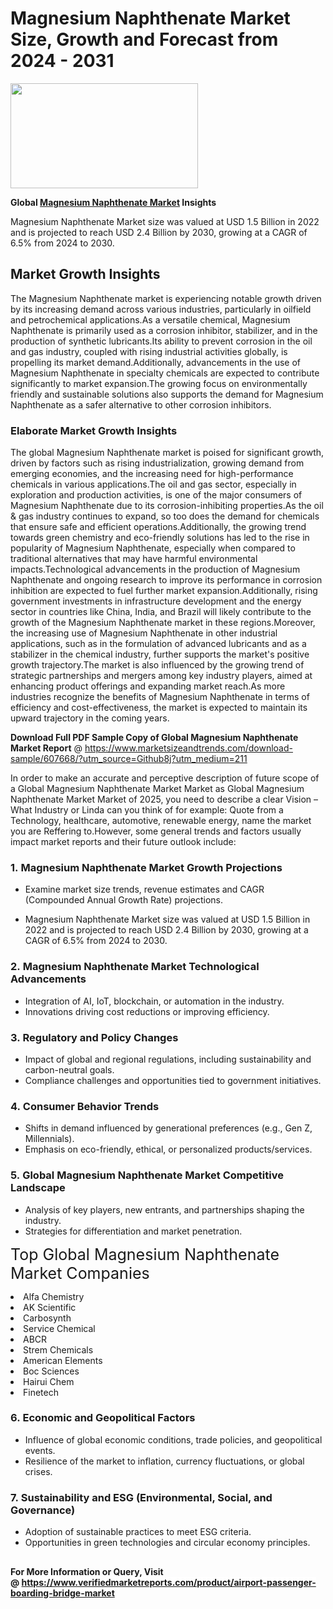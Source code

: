 <H1>Magnesium Naphthenate Market Size, Growth and Forecast from 2024 - 2031</H1><img class="aligncenter size-medium wp-image-584254" src="https://thirdeyenews.in/wp-content/uploads/2024/09/Global-Market-Research-300x168.jpeg" alt="" width="300" height="168" /><p><strong>Global&nbsp;<a href="https://www.marketsizeandtrends.com/download-sample/607668/?utm_source=Github8j?utm_medium=211">Magnesium Naphthenate Market</a> Insights</strong></p><p>Magnesium Naphthenate Market size was valued at USD 1.5 Billion in 2022 and is projected to reach USD 2.4 Billion by 2030, growing at a CAGR of 6.5% from 2024 to 2030.</p><p><h2>Market Growth Insights</h2> The Magnesium Naphthenate market is experiencing notable growth driven by its increasing demand across various industries, particularly in oilfield and petrochemical applications.As a versatile chemical, Magnesium Naphthenate is primarily used as a corrosion inhibitor, stabilizer, and in the production of synthetic lubricants.Its ability to prevent corrosion in the oil and gas industry, coupled with rising industrial activities globally, is propelling its market demand.Additionally, advancements in the use of Magnesium Naphthenate in specialty chemicals are expected to contribute significantly to market expansion.The growing focus on environmentally friendly and sustainable solutions also supports the demand for Magnesium Naphthenate as a safer alternative to other corrosion inhibitors. <h3>Elaborate Market Growth Insights</h3> The global Magnesium Naphthenate market is poised for significant growth, driven by factors such as rising industrialization, growing demand from emerging economies, and the increasing need for high-performance chemicals in various applications.The oil and gas sector, especially in exploration and production activities, is one of the major consumers of Magnesium Naphthenate due to its corrosion-inhibiting properties.As the oil & gas industry continues to expand, so too does the demand for chemicals that ensure safe and efficient operations.Additionally, the growing trend towards green chemistry and eco-friendly solutions has led to the rise in popularity of Magnesium Naphthenate, especially when compared to traditional alternatives that may have harmful environmental impacts.Technological advancements in the production of Magnesium Naphthenate and ongoing research to improve its performance in corrosion inhibition are expected to fuel further market expansion.Additionally, rising government investments in infrastructure development and the energy sector in countries like China, India, and Brazil will likely contribute to the growth of the Magnesium Naphthenate market in these regions.Moreover, the increasing use of Magnesium Naphthenate in other industrial applications, such as in the formulation of advanced lubricants and as a stabilizer in the chemical industry, further supports the market's positive growth trajectory.The market is also influenced by the growing trend of strategic partnerships and mergers among key industry players, aimed at enhancing product offerings and expanding market reach.As more industries recognize the benefits of Magnesium Naphthenate in terms of efficiency and cost-effectiveness, the market is expected to maintain its upward trajectory in the coming years.</p><p><span class=""><strong>Download Full PDF Sample Copy of Global Magnesium Naphthenate Market Report</strong> @ <a href="https://www.marketsizeandtrends.com/download-sample/607668/?utm_source=Github8j?utm_medium=211" target="_blank">https://www.marketsizeandtrends.com/download-sample/607668/?utm_source=Github8j?utm_medium=211</a></span></p><p>In order to make an accurate and perceptive description of future scope of a Global&nbsp;Magnesium Naphthenate Market Market as Global&nbsp;Magnesium Naphthenate Market Market of 2025, you need to describe a clear Vision &ndash; What Industry or Linda can you think of for example: Quote from a Technology, healthcare, automotive, renewable energy, name the market you are Reffering to.However, some general trends and factors usually impact market reports and their future outlook include:</p><h3>1.&nbsp;<strong>Magnesium Naphthenate Market Growth Projections</strong></h3><ul><li>Examine market size trends, revenue estimates and CAGR (Compounded Annual Growth Rate) projections.</li><li><p>Magnesium Naphthenate Market size was valued at USD 1.5 Billion in 2022 and is projected to reach USD 2.4 Billion by 2030, growing at a CAGR of 6.5% from 2024 to 2030.</p></li></ul><h3>2.&nbsp;<strong>Magnesium Naphthenate Market Technological Advancements</strong></h3><ul><li>Integration of AI, IoT, blockchain, or automation in the industry.</li><li>Innovations driving cost reductions or improving efficiency.</li></ul><h3>3.&nbsp;<strong>Regulatory and Policy Changes</strong></h3><ul><li>Impact of global and regional regulations, including sustainability and carbon-neutral goals.</li><li>Compliance challenges and opportunities tied to government initiatives.</li></ul><h3>4.&nbsp;<strong>Consumer Behavior Trends</strong></h3><ul><li>Shifts in demand influenced by generational preferences (e.g., Gen Z, Millennials).</li><li>Emphasis on eco-friendly, ethical, or personalized products/services.</li></ul><h3>5.&nbsp;<strong>Global Magnesium Naphthenate Market Competitive Landscape</strong></h3><ul><li>Analysis of key players, new entrants, and partnerships shaping the industry.</li><li>Strategies for differentiation and market penetration.</li></ul><p data-pm-slice="1 1 []"><span style="color: inherit; font-family: inherit; font-size: 25px;">Top Global Magnesium Naphthenate Market Companies</span></p><div class="" data-test-id=""><p><li>Alfa Chemistry</li><li> AK Scientific</li><li> Carbosynth</li><li> Service Chemical</li><li> ABCR</li><li> Strem Chemicals</li><li> American Elements</li><li> Boc Sciences</li><li> Hairui Chem</li><li> Finetech</li></p></div><h3>6.&nbsp;<strong>Economic and Geopolitical Factors</strong></h3><ul><li>Influence of global economic conditions, trade policies, and geopolitical events.</li><li>Resilience of the market to inflation, currency fluctuations, or global crises.</li></ul><h3>7.&nbsp;<strong>Sustainability and ESG (Environmental, Social, and Governance)</strong></h3><ul><li>Adoption of sustainable practices to meet ESG criteria.</li><li>Opportunities in green technologies and circular economy principles.</li></ul><h2><strong style="font-size: 14px;">For More Information or Query, Visit @&nbsp;</strong><a style="background-color: #ffffff; font-size: 14px;" href="https://www.marketsizeandtrends.com/report/magnesium-naphthenate-market/" target="_blank">https://www.verifiedmarketreports.com/product/airport-passenger-boarding-bridge-market</a></h2>